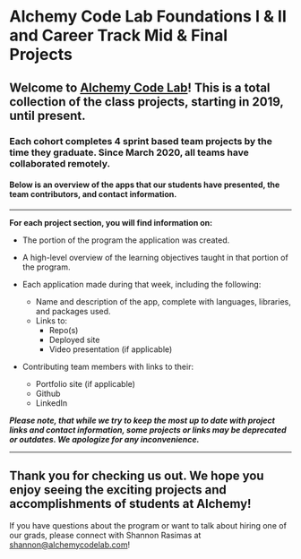 # Alchemy Code Lab Foundations I & II and Career Track Mid & Final Projects

## Welcome to [Alchemy Code Lab](https://www.alchemycodelab.com/)! This is a total collection of the class projects, starting in 2019, until present. 

### Each cohort completes 4 sprint based team projects by the time they graduate. Since March 2020, all teams have collaborated remotely.

#### Below is an overview of the apps that our students have presented, the team contributors, and contact information. 
___

**For each project section, you will find information on:**
- The portion of the program the application was created.

- A high-level overview of the learning objectives taught in that portion of the program. 

- Each application made during that week, including the following:
  - Name and description of the app, complete with languages, libraries, and packages used.
  - Links to:
    - Repo(s)
    - Deployed site
    - Video presentation (if applicable)

- Contributing team members with links to their:
  - Portfolio site (if applicable)
  - Github
  - LinkedIn

***Please note, that while we try to keep the most up to date with project links and contact information, some projects or links may be deprecated or outdates. We apologize for any inconvenience.***
___
## Thank you for checking us out.  We hope you enjoy seeing the exciting projects and accomplishments of students at Alchemy!

If you have questions about the program or want to talk about hiring one of our grads, please connect with Shannon Rasimas at shannon@alchemycodelab.com!
